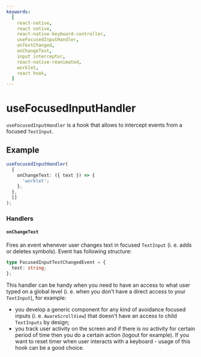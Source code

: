 ```yaml
---
keywords:
  [
    react-native,
    react native,
    react-native-keyboard-controller,
    useFocusedInputHandler,
    onTextChanged,
    onChangeText,
    input interceptor,
    react-native-reanimated,
    worklet,
    react hook,
  ]
---
```


# useFocusedInputHandler

`useFocusedInputHandler` is a hook that allows to intercept events from a focused `TextInput`.

## Example

```ts
useFocusedInputHandler(
  {
    onChangeText: ({ text }) => {
      'worklet';
    },
  },
  []
);
```

### Handlers

#### `onChangeText`

Fires an event whenever user changes text in focused `TextInput` (i. e. adds or deletes symbols). Event has following structure:

```ts
type FocusedInputTextChangedEvent = {
  text: string;
};
```

This handler can be handy when you need to have an access to what user typed on a global level (i. e. when you don't have a direct access to your `TextInput`), for example:

- you develop a generic component for any kind of avoidance focused inputs (i. e. `AwareScrollView`) that doesn't have an access to child `TextInputs` by design;
- you track user activity on the screen and if there is no activity for certain period of time then you do a certain action (logout for example). If you want to reset timer when user interacts with a keyboard - usage of this hook can be a good choice.
